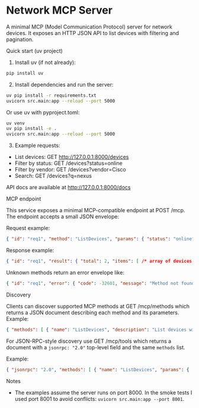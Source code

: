# Network MCP Server

A minimal MCP (Model Communication Protocol) server for network devices. It exposes an HTTP JSON API to list devices with filtering and pagination.

Quick start (uv project)

1. Install uv (if not already):

```bash
pip install uv
```

2. Install dependencies and run the server:

```bash
uv pip install -r requirements.txt
uvicorn src.main:app --reload --port 5000
```

Or use uv with pyproject.toml:

```bash
uv venv
uv pip install -e .
uvicorn src.main:app --reload --port 5000
```

3. Example requests:

- List devices: GET http://127.0.0.1:8000/devices
- Filter by status: GET /devices?status=online
- Filter by vendor: GET /devices?vendor=Cisco
- Search: GET /devices?q=nexus

API docs are available at http://127.0.0.1:8000/docs

MCP endpoint

This service exposes a minimal MCP-compatible endpoint at POST /mcp. The endpoint accepts a small JSON envelope:

Request example:

```json
{ "id": "req1", "method": "ListDevices", "params": { "status": "online", "limit": 10 } }
```

Response example:

```json
{ "id": "req1", "result": { "total": 2, "items": [ /* array of devices */ ] } }
```

Unknown methods return an error envelope like:

```json
{ "id": "req1", "error": { "code": -32601, "message": "Method not found" } }
```

Discovery

Clients can discover supported MCP methods at GET /mcp/methods which returns a JSON document describing each method and its parameters. Example:

```json
{ "methods": [ { "name": "ListDevices", "description": "List devices with filters and pagination", "params": { ... } } ] }
```

For JSON-RPC-style discovery use GET /mcp/tools which returns a document with a `jsonrpc: "2.0"` top-level field and the same `methods` list.

Example:

```json
{ "jsonrpc": "2.0", "methods": [ { "name": "ListDevices", "params": { ... } } ] }
```

Notes

- The examples assume the server runs on port 8000. In the smoke tests I used port 8001 to avoid conflicts: `uvicorn src.main:app --port 8001`.
